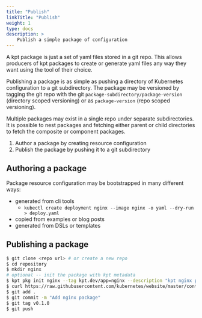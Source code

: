 ```yaml
---
title: "Publish"
linkTitle: "Publish"
weight: 1
type: docs
description: >
    Publish a simple package of configuration
---
```


A kpt package is just a set of yaml files stored in a git repo. This allows
producers of kpt  packages to create or generate yaml files any way they want
using the tool of their choice.

Publishing a package is as simple as pushing a directory of Kubernetes
configuration to a git subdirectory.  The package may be versioned by
tagging the git repo with the git `package-subdirectory/package-version`
(directory scoped versioning) or as `package-version` (repo scoped versioning).

Multiple packages may exist in a single repo under separate subdirectories.
It is possible to nest packages and fetching either parent or child directories
to fetch the composite or component packages.

1. Author a package by creating resource configuration
2. Publish the package by pushing it to a git subdirectory

## Authoring a package

Package resource configuration may be bootstrapped in many different ways:

- generated from cli tools
  - `kubectl create deployment nginx --image nginx -o yaml --dry-run > deploy.yaml`
- copied from examples or blog posts
- generated from DSLs or templates

## Publishing a package

```sh
$ git clone <repo url> # or create a new repo
$ cd repository
$ mkdir nginx
# optional -- init the package with kpt metadata
$ kpt pkg init nginx --tag kpt.dev/app=nginx --description "kpt nginx package"
$ curl https://raw.githubusercontent.com/kubernetes/website/master/content/en/examples/controllers/nginx-deployment.yaml --output nginx/nginx-deployment.yaml
$ git add .
$ git commit -m "Add nginx package"
$ git tag v0.1.0
$ git push
```
